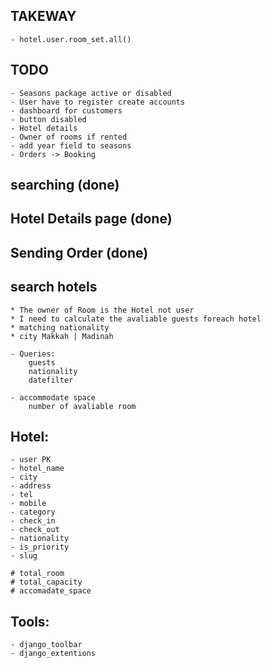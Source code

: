 ## TAKEWAY 
    - hotel.user.room_set.all()

## TODO 
    - Seasons package active or disabled 
    - User have to register create accounts
    - dashboard for customers 
    - button disabled 
    - Hotel details 
    - Owner of rooms if rented 
    - add year field to seasons
    - Orders -> Booking



##  searching (done)
##  Hotel Details page (done)
##  Sending Order (done)
##  
##
## search hotels 
    * The owner of Room is the Hotel not user 
    * I need to calculate the avaliable guests foreach hotel
    * matching nationality 
    * city Makkah | Madinah

    - Queries:
        guests 
        nationality
        datefilter

    - accommodate space 
        number of avaliable room

## Hotel:
    - user PK
    - hotel_name
    - city 
    - address
    - tel 
    - mobile 
    - category 
    - check_in
    - check_out
    - nationality
    - is_priority
    - slug

    # total_room
    # total_capacity
    # accomadate_space

## Tools:
    - django_toolbar
    - django_extentions